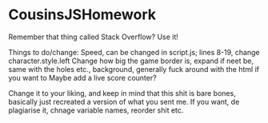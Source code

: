 # CousinsJSHomework
Remember that thing called Stack Overflow?
Use it!


Things to do/change:
Speed, can be changed in script.js; lines 8-19, change character.style.left
Change how big the game border is, expand if neet be, same with the holes etc., background, generally fuck around with the html if you want to
Maybe add a live score counter?

Change it to your liking, and keep in mind that this shit is bare bones, basically just recreated a version of what you sent me. If you want, de plagiarise it, chnage variable names, reorder shit etc.
